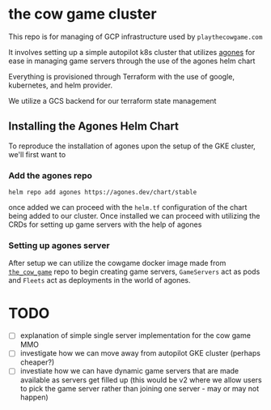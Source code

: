 # the cow game cluster
This repo is for managing of GCP infrastructure used by `playthecowgame.com`

It involves setting up a simple autopilot k8s cluster that utilizes [agones](https://github.com/googleforgames/agones/) for ease in managing game servers through the use of the agones helm chart

Everything is provisioned through Terraform with the use of google, kubernetes, and helm provider.

We utilize a GCS backend for our terraform state management

## Installing the Agones Helm Chart

To reproduce the installation of agones upon the setup of the GKE cluster, we'll first want to

### Add the agones repo
`helm repo add agones https://agones.dev/chart/stable`

once added we can proceed with the `helm.tf` configuration of the chart being added to our cluster. Once installed we can proceed with utilizing the CRDs for setting up game servers with the help of agones

### Setting up agones server

After setup we can utilize the cowgame docker image made from [`the_cow_game`](https://github.com/BBBmau/the_cow_game) repo to begin creating game servers, `GameServers` act as pods and `Fleets` act as deployments in the world of agones.

# TODO
- [ ] explanation of simple single server implementation for the cow game MMO
- [ ] investigate how we can move away from autopilot GKE cluster (perhaps cheaper?)
- [ ] investiate how we can have dynamic game servers that are made available as servers get filled up (this would be v2 where we allow users to pick the game server rather than joining one server - may or may not happen)
